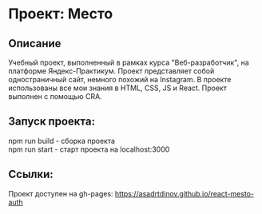 # Проект: Место

## Описание

Учебный проект, выполненный в рамках курса "Веб-разработчик", на платформе Яндекс-Практикум. Проект представляет собой одностраничный сайт, немного похожий на Instagram.
В проекте использованы все мои знания в HTML, СSS, JS и React. Проект выполнен с помощью CRA.

## Запуск проекта:

npm run build - сборка проекта </br>
npm run start - старт проекта на localhost:3000

## Ссылки:

Проект доступен на gh-pages: <https://asadrtdinov.github.io/react-mesto-auth>
